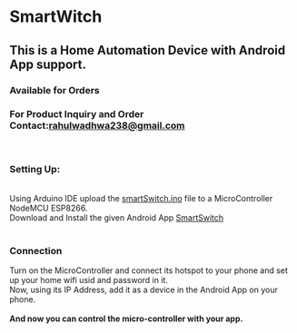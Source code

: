 # SmartWitch

<h2>This is a Home Automation Device with Android App support.</h2><h3> Available for Orders</h3>
<h3>For Product Inquiry and Order<br> 
  Contact:<a href="mailto:rahulwadhwa238@gmail.com">rahulwadhwa238@gmail.com</a></h3>
<br>
<h3>Setting Up:</h3>
  <br>
  Using Arduino IDE upload the <a href="https://github.com/playatdarkness/SmartWitch/blob/master/smartSwitch.ino">smartSwitch.ino</a> file to a MicroController NodeMCU ESP8266.<br>
  Download and Install the given Android App <a href="https://play.google.com/store/apps/details?id=com.smart.smartswitch">SmartSwitch</a><br>
  <br>
<h3>Connection</h3>
  Turn on the MicroController and connect its hotspot to your phone and set up your home wifi usid and password in it.<br>
  Now, using its IP Address, add it as a device in the Android App on your phone.<br>
  <br>
  <b>And now you can control the micro-controller with your app.</b>
  
